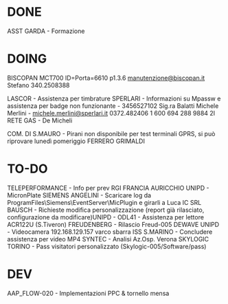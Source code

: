 # DONE
ASST GARDA - Formazione


# DOING
BISCOPAN
    MCT700 ID=Porta=6610 p1.3.6 
    manutenzione@biscopan.it Stefano 340.2508388
    <!-- Stringa di connessione al database SQL Server -->
    <add key="SqlStr" value="Provider=SQLOLEDB.1;Persist Security Info=False;User ID=sa;Password=M1cr0nt3l!;Initial Catalog=MRT_BISCOPAN_WKI;Data Source=SRV01-SQL;Use Procedure for Prepare=1;Auto Translate=True;Packet Size=4096;Workstation ID=SRV01-APPS;Use Encryption for Data=False;Tag with column collation when possible=False"></add>
 

LASCOR - Assistenza per timbrature
SPERLARI - Informazioni su Mpassw e assistenza per badge non funzionante - 3456527102 Sig.ra Balatti
    Michele Merlini - michele.merlini@sperlari.it 0372.482406
    1 600 694 288
    9884
2I RETE GAS - De Micheli

COM. DI S.MAURO - Pirani non disponibile per test terminali GPRS, si può riprovare lunedì pomeriggio
FERRERO
GRIMALDI


# TO-DO
TELEPERFORMANCE - Info per prev
RGI FRANCIA
AURICCHIO
UNIPD - MicronPlate
SIEMENS ANGELINI - Scaricare log da ProgramFiles\Siemens\EventServer\MicPlugin e girarli a Luca
IC SRL BAUSCH - Richieste modifica personalizzazione (report già rilasciato, configurazione da modificare)UNIPD - ODL41 - Assistenza per lettore ACR122U (S.Tiveron)
FREUDENBERG - Rilascio Freud-005
DEWAVE
UNIPD - Videocamera 192.168.129.157 varco sbarra 
ISS S.MARINO - Concludere assistenza per video MP4 
SYNTEC - Analisi Az.Osp. Verona
SKYLOGIC TORINO - Pass visitatori personalizzato (Skylogic-005/Software/pass)

# DEV
AAP_FLOW-020 - Implementazioni PPC & tornello mensa


